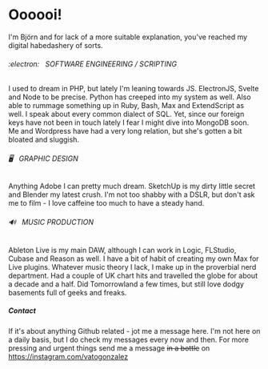 # Oooooi!

I'm Björn and for lack of a more suitable explanation, you've reached my digital habedashery of sorts.

###### :electron: &nbsp; SOFTWARE ENGINEERING / SCRIPTING
I used to dream in PHP, but lately I'm leaning towards JS. ElectronJS, Svelte and Node to be precise. Python has creeped into my system as well. Also able to rummage something up in Ruby, Bash, Max and ExtendScript as well. I speak about every common dialect of SQL. Yet, since our foreign keys have not been in touch lately I fear I might dive into MongoDB soon. Me and Wordpress have had a very long relation, but she's gotten a bit bloated and sluggish.

###### :desktop_computer: &nbsp; GRAPHIC DESIGN
Anything Adobe I can pretty much dream. SketchUp is my dirty little secret and Blender my latest crush. I'm not too shabby with a DSLR, but don't ask me to film - I love caffeine too much to have a steady hand.

###### :loud_sound: &nbsp; MUSIC PRODUCTION
Ableton Live is my main DAW, although I can work in Logic, FLStudio, Cubase and Reason as well. I have a bit of habit of creating my own Max for Live plugins. Whatever music theory I lack, I make up in the proverbial nerd department. Had a couple of UK chart hits and travelled the globe for about a decade and a half. Did Tomorrowland a few times, but still love dodgy basements full of geeks and freaks. 

##### Contact
If it's about anything Github related - jot me a message here. I'm not here on a daily basis, but I do check my messages every now and then. For more pressing and urgent things  send me a message ~~in a bottle~~ on https://instagram.com/vatogonzalez
